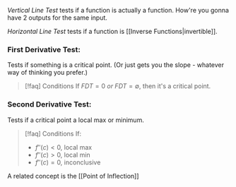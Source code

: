 
*Vertical Line Test* tests if a function is actually a function. How're you gonna have 2 outputs for the same input.

*Horizontal Line Test* tests if a function is [[Inverse Functions|invertible]].

### First Derivative Test:
Tests if something is a critical point. (Or just gets you the slope - whatever way of thinking you prefer.)

> [!faq] Conditions
> If $FDT = 0$ *or* $FDT=\emptyset$, then it's a critical point. 

### Second Derivative Test:
Tests if a critical point a local max or minimum.

> [!faq] Conditions
> If:
> - $f''(c)<0$, local max
> - $f''(c)>0$, local min
> - $f''(c)=0$, inconclusive

A related concept is the [[Point of Inflection]]



